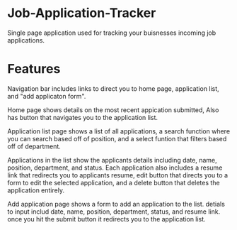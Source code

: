 # Job-Application-Tracker
Single page application used for tracking your buisnesses incoming job applications. 

# Features 
Navigation bar includes links to direct you to home page, application list, and "add applicaton form".

Home page shows details on the most recent appication submitted, Also has button that navigates you to the application list.

Application list page shows a list of all applications, a search function where you can search based off of position, and a select funtion that filters based off of department. 

Applications in the list show the applicants details including date, name, position, department, and status. Each application also includes a resume link that redirects you to applicants resume, edit button that directs you to a form to edit the selected application, and a delete button that deletes the application entirely. 

Add application page shows a form to add an application to the list. detials to input includ date, name, position, department, status, and resume link. once you hit the submit button it redirects you to the application list. 



